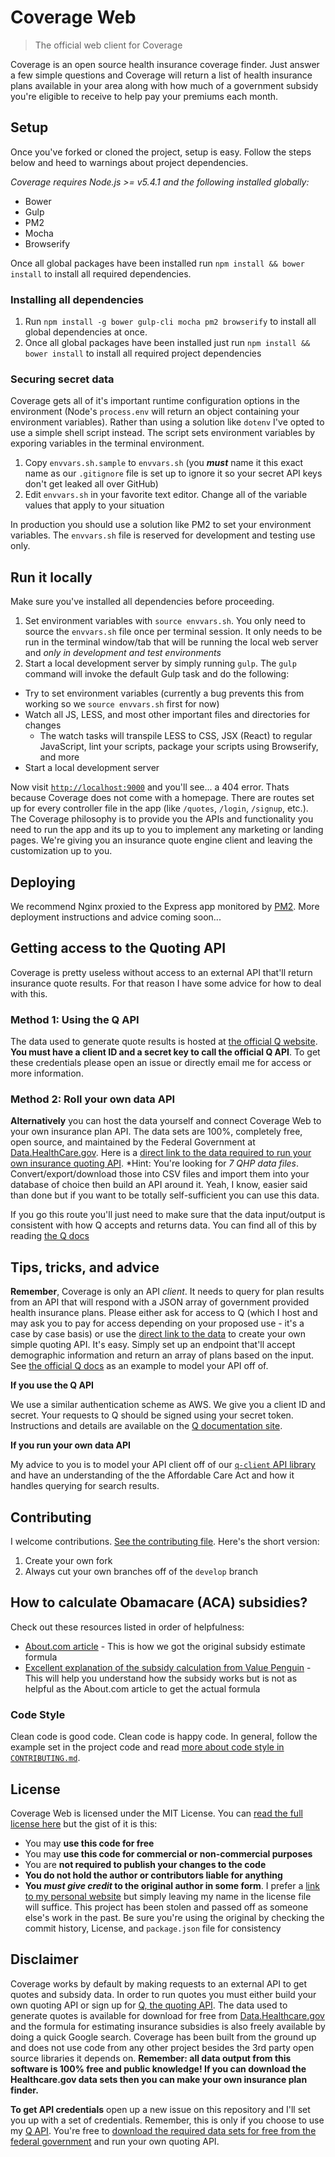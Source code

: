# Coverage Web

> The official web client for Coverage

Coverage is an open source health insurance coverage finder. Just answer a few simple questions and Coverage will return a list of health insurance plans available in your area along with how much of a government subsidy you're eligible to receive to help pay your premiums each month.

## Setup

Once you've forked or cloned the project, setup is easy. Follow the steps below and heed to warnings about project dependencies.

*Coverage requires Node.js >= v5.4.1 and the following installed globally:*

- Bower
- Gulp
- PM2
- Mocha
- Browserify

Once all global packages have been installed run `npm install && bower install` to install all required dependencies. 

### Installing all dependencies

1. Run `npm install -g bower gulp-cli mocha pm2 browserify` to install all global dependencies at once.
2. Once all global packages have been installed just run `npm install && bower install` to install all required project dependencies

### Securing secret data

Coverage gets all of it's important runtime configuration options in the environment (Node's `process.env` will return an object containing your environment variables). Rather than using a solution like `dotenv` I've opted to use a simple shell script instead. The script sets environment variables by exporing variables in the terminal environment. 

1. Copy `envvars.sh.sample` to `envvars.sh` (you *__must__* name it this exact name as our `.gitignore` file is set up to ignore it so your secret API keys don't get leaked all over GitHub)
2. Edit `envvars.sh` in your favorite text editor. Change all of the variable values that apply to your situation

In production you should use a solution like PM2 to set your environment variables. The `envvars.sh` file is reserved for development and testing use only.

## Run it locally

Make sure you've installed all dependencies before proceeding. 

1. Set environment variables with `source envvars.sh`. You only need to source the `envvars.sh` file once per terminal session. It only needs to be run in the terminal window/tab that will be running the local web server and *only in development and test environments*
2. Start a local development server by simply running `gulp`. The `gulp` command will invoke the default Gulp task and do the following:

- Try to set environment variables (currently a bug prevents this from working so we `source envvars.sh` first for now)
- Watch all JS, LESS, and most other important files and directories for changes
  - The watch tasks will transpile LESS to CSS, JSX (React) to regular JavaScript, lint your scripts, package your scripts using Browserify, and more
- Start a local development server

Now visit [`http://localhost:9000`](http://localhost:9000) and you'll see... a 404 error. Thats because Coverage does not come with a homepage. There are routes set up for every controller file in the app (like `/quotes`, `/login`, `/signup`, etc.). The Coverage philosophy is to provide you the APIs and functionality you need to run the app and its up to you to implement any marketing or landing pages. We're giving you an insurance quote engine client and leaving the customization up to you.

## Deploying

We recommend Nginx proxied to the Express app monitored by [PM2](https://github.com/Unitech/pm2). More deployment instructions and advice coming soon...

## Getting access to the Quoting API

Coverage is pretty useless without access to an external API that'll return insurance quote results. For that reason I have some advice for how to deal with this.

### Method 1: Using the Q API

The data used to generate quote results is hosted at [the official Q website](http://q.aplo.me/docs). __You must have a client ID and a secret key to call the official Q API__. To get these credentials please open an issue or directly email me for access or more information.

### Method 2: Roll your own data API

__Alternatively__ you can host the data yourself and connect Coverage Web to your own insurance plan API. The data sets are 100%, completely free, open source, and maintained by the Federal Government at [Data.HealthCare.gov](http://data.healthcare.gov). Here is a [direct link to the data required to run your own insurance quoting API](https://data.healthcare.gov/browse?limitTo=datasets&utf8=✓). *Hint: You're looking for *7 QHP data files*. Convert/export/download those into CSV files and import them into your database of choice then build an API around it. Yeah, I know, easier said than done but if you want to be totally self-sufficient you can use this data.

If you go this route you'll just need to make sure that the data input/output is consistent with how Q accepts and returns data. You can find all of this by reading [the Q docs](http://q.aplo.me/docs)


## Tips, tricks, and advice

__Remember__, Coverage is only an API *client*. It needs to query for plan results from an API that will respond with a JSON array of government provided health insurance plans. Please either ask for access to Q (which I host and may ask you to pay for access depending on your proposed use - it's a case by case basis) or use the [direct link to the data](http://data.healthcare.gov) to create your own simple quoting API. It's easy. Simply set up an endpoint that'll accept demographic information and return an array of plans based on the input. See [the official Q docs](http://q.aplo.me/docs) as an example to model your API off of.

__If you use the Q API__

We use a similar authentication scheme as AWS. We give you a client ID and secret. Your requests to Q should be signed using your secret token. Instructions and details are available on the [Q documentation site](http://q.aplo.me/docs).

__If you run your own data API__

My advice to you is to model your API client off of our [`q-client` API library](https://www.npmjs.com/package/q-client) and have an understanding of the the Affordable Care Act and how it handles querying for search results.

## Contributing

I welcome contributions. [See the contributing file](CONTRIBUTING.md). Here's the short version:

1. Create your own fork
2. Always cut your own branches off of the `develop` branch

## How to calculate Obamacare (ACA) subsidies?

Check out these resources listed in order of helpfulness:

- [About.com article](http://healthinsurance.about.com/od/reform/a/How-Does-The-Premium-Tax-Credit-Health-Insurance-Subsidy-Work.htm) - This is how we got the original subsidy estimate formula
- [Excellent explanation of the subsidy calculation from Value Penguin](http://www.valuepenguin.com/understanding-aca-subsidies) - This will help you understand how the subsidy works but is not as helpful as the About.com article to get the actual formula

### Code Style

Clean code is good code. Clean code is happy code. In general, follow the example set in the project code and read [more about code style in `CONTRIBUTING.md`](CONTRIBUTING.md).

## License

Coverage Web is licensed under the MIT License. You can [read the full license here](License) but the gist of it is this:

- You may __use this code for free__
- You may __use this code for commercial or non-commercial purposes__
- You are __not required to publish your changes to the code__
- __You do not hold the author or contributors liable for anything__
- __You *must give credit* to the original author in some form__. I prefer a [link to my personal website](http://billpatrianakos.me) but simply leaving my name in the license file will suffice. This project has been stolen and passed off as someone else's work in the past. Be sure you're using the original by checking the commit history, License, and `package.json` file for consistency

## Disclaimer

Coverage works by default by making requests to an external API to get quotes and subsidy data. In order to run quotes you must either build your own quoting API or sign up for [Q, the quoting API](https://q.aploquote.com/docs). The data used to generate quotes is available for download for free from [Data.Healthcare.gov](http://data.healthcare.gov) and the formula for estimating insurance subsidies is also freely available by doing a quick Google search. Coverage has been built from the ground up and does not use code from any other project besides the 3rd party open source libraries it depends on. __Remember: all data output from this software is 100% free and public knowledge! If you can download the Healthcare.gov data sets then you can make your own insurance plan finder.__

__To get API credentials__ open up a new issue on this repository and I'll set you up with a set of credentials. Remember, this is only if you choose to use my [Q API](https://q.aplqouote.com/docs). You're free to [download the required data sets for free from the federal government](https://data.healthcare.gov) and run your own quoting API.


